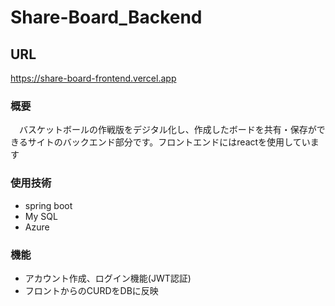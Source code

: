# Share-Board_Backend
## URL
https://share-board-frontend.vercel.app
### 概要
　バスケットボールの作戦版をデジタル化し、作成したボードを共有・保存ができるサイトのバックエンド部分です。フロントエンドにはreactを使用しています
 
### 使用技術
* spring boot <br>
* My SQL <br>
* Azure<br>

### 機能
   * アカウント作成、ログイン機能(JWT認証)
   * フロントからのCURDをDBに反映
